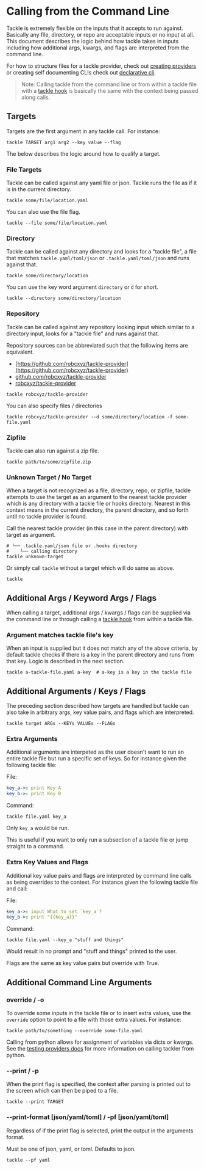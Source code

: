 # Calling from the Command Line

Tackle is extremely flexible on the inputs that it accepts to run against. Basically any file, directory, or repo are acceptable inputs or no input at all. This document describes the logic behind how tackle takes in inputs including how additional args, kwargs, and flags are interpreted from the command line.  

For how to structure files for a tackle provider, check out [creating providers](./creating-providers.md) or creating self documenting CLIs check out [declarative cli](./declarative-cli.md).

> Note: Calling tackle from the command line or from within a tackle file with a [tackle hook](providers/tackle/tackle.md) is basically the same with the context being passed along calls.

## Targets

Targets are the first argument in any tackle call. For instance:

```shell
tackle TARGET arg1 arg2 --key value --flag
```

The below describes the logic around how to qualify a target.

### File Targets 

Tackle can be called against any yaml file or json. Tackle runs the file as if it is in the current directory.

```shell
tackle some/file/location.yaml
```

You can also use the file flag.

```shell
tackle --file some/file/location.yaml
```

### Directory

Tackle can be called against any directory and looks for a "tackle file", a file that matches `tackle.yaml/toml/json` or `.tackle.yaml/toml/json` and runs against that.

```shell
tackle some/directory/location
```

You can use the key word argument `directory` or `d` for short.

```shell
tackle --directory some/directory/location
```

### Repository

Tackle can be called against any repository looking input which similar to a directory input, looks for a "tackle file" and runs against that.

Repository sources can be abbreviated such that the following items are equivalent.

- [https://github.com/robcxyz/tackle-provider](https://github.com/robcxyz/tackle-provider)
- [github.com/robcxyz/tackle-provider](https://github.com/robcxyz/tackle-provider)
- [robcxyz/tackle-provider](https://github.com/robcxyz/tackle-provider)

```shell
tackle robcxyz/tackle-provider
```

You can also specify files / directories 

```shell
tackle robcxyz/tackle-provider --d some/directory/location -f some-file.yaml
```

### Zipfile

Tackle can also run against a zip file.

```shell
tackle path/to/some/zipfile.zip
```

### Unknown Target / No Target 

When a target is not recognized as a file, directory, repo, or zipfile, tackle attempts to use the target as an argument to the nearest tackle provider which is any directory with a tackle file or hooks directory. Nearest in this context means in the current directory, the parent directory, and so forth until no tackle provider is found. 

Call the nearest tackle provider (in this case in the parent directory) with target as argument.

```shell
# └── .tackle.yaml/json file or .hooks directory
#    └── calling directory
tackle unknown-target
```

Or simply call `tackle` without a target which will do same as above. 

```shell
tackle
```

## Additional Args / Keyword Args / Flags

When calling a target, additional args / kwargs / flags can be supplied via the command line or through calling a [tackle hook]() from within a tackle file.  

### Argument matches tackle file's key

When an input is supplied but it does not match any of the above criteria, by default tackle checks if there is a key in the parent directory and runs from that key. Logic is described in the next section.

```shell
tackle a-tackle-file.yaml a-key  # a-key is a key in the tackle file
```

## Additional Arguments / Keys / Flags

The preceding section described how targets are handled but tackle can also take in arbitrary args, key value pairs, and flags which are interpreted.  

```shell
tackle target ARGs --KEYs VALUEs --FLAGs
```

### Extra Arguments

Additional arguments are interpeted as the user doesn't want to run an entire tackle file but run a specific set of keys. So for instance given the following tackle file:

File:
```yaml
key_a->: print Key A
key_b->: print Key B
```

Command:
```shell
tackle file.yaml key_a
```

Only `key_a` would be run.

This is useful if you want to only run a subsection of a tackle file or jump straight to a command.

### Extra Key Values and Flags

Additional key value pairs and flags are interpreted by command line calls as being overrides to the context. For instance given the following tackle file and call:

File:
```yaml
key_a->: input What to set `key_a`?
key_b->: print "{{key_a}}"
```

Command:
```shell
tackle file.yaml --key_a "stuff and things"
```

Would result in no prompt and "stuff and things" printed to the user.

Flags are the same as key value pairs but override with True.

## Additional Command Line Arguments

### override / -o

To override some inputs in the tackle file or to insert extra values, use the `override` option to point to a file with those extra values.  For instance:

```shell
tackle path/to/something --override some-file.yaml
```

Calling from python allows for assignment of variables via dicts or kwargs. See the [testing providers docs](testing-providers.md) for more information on calling tackler from python.

### --print / -p

When the print flag is specified, the context after parsing is printed out to the screen which can then be piped to a file.

```shell
tackle --print TARGET
```

### --print-format [json/yaml/toml] / -pf [json/yaml/toml]

Regardless of if the print flag is selected, print the output in the arguments format.

Must be one of json, yaml, or toml. Defaults to json.

```shell
tackle --pf yaml
```
